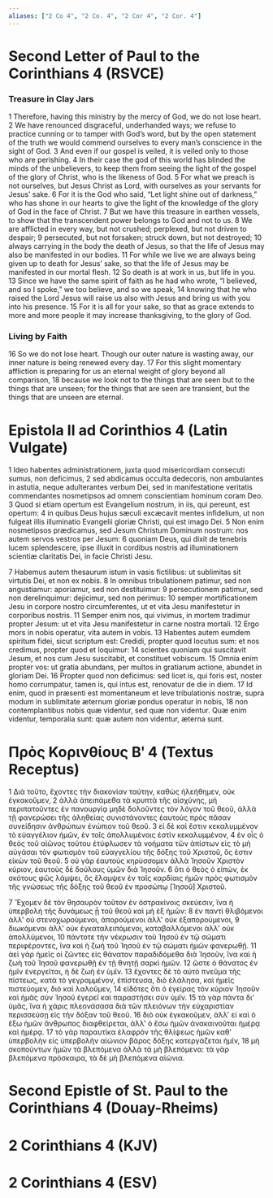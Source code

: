```yaml
---
aliases: ["2 Co 4", "2 Co. 4", "2 Cor 4", "2 Cor. 4"]
---
```



# Second Letter of Paul to the Corinthians 4 (RSVCE)

### Treasure in Clay Jars
1 Therefore, having this ministry by the mercy of God, we do not lose heart.
2 We have renounced disgraceful, underhanded ways; we refuse to practice cunning or to tamper with God’s word, but by the open statement of the truth we would commend ourselves to every man’s conscience in the sight of God.
3 And even if our gospel is veiled, it is veiled only to those who are perishing.
4 In their case the god of this world has blinded the minds of the unbelievers, to keep them from seeing the light of the gospel of the glory of Christ, who is the likeness of God.
5 For what we preach is not ourselves, but Jesus Christ as Lord, with ourselves as your servants for Jesus’ sake.
6 For it is the God who said, “Let light shine out of darkness,” who has shone in our hearts to give the light of the knowledge of the glory of God in the face of Christ.
7 But we have this treasure in earthen vessels, to show that the transcendent power belongs to God and not to us.
8 We are afflicted in every way, but not crushed; perplexed, but not driven to despair;
9 persecuted, but not forsaken; struck down, but not destroyed;
10 always carrying in the body the death of Jesus, so that the life of Jesus may also be manifested in our bodies.
11 For while we live we are always being given up to death for Jesus’ sake, so that the life of Jesus may be manifested in our mortal flesh.
12 So death is at work in us, but life in you.
13 Since we have the same spirit of faith as he had who wrote, “I believed, and so I spoke,” we too believe, and so we speak,
14 knowing that he who raised the Lord Jesus will raise us also with Jesus and bring us with you into his presence.
15 For it is all for your sake, so that as grace extends to more and more people it may increase thanksgiving, to the glory of God.
### Living by Faith
16 So we do not lose heart. Though our outer nature is wasting away, our inner nature is being renewed every day.
17 For this slight momentary affliction is preparing for us an eternal weight of glory beyond all comparison,
18 because we look not to the things that are seen but to the things that are unseen; for the things that are seen are transient, but the things that are unseen are eternal.


# Epistola II ad Corinthios 4 (Latin Vulgate)

1 Ideo habentes administrationem, juxta quod misericordiam consecuti sumus, non deficimus,
2 sed abdicamus occulta dedecoris, non ambulantes in astutia, neque adulterantes verbum Dei, sed in manifestatione veritatis commendantes nosmetipsos ad omnem conscientiam hominum coram Deo.
3 Quod si etiam opertum est Evangelium nostrum, in iis, qui pereunt, est opertum:
4 in quibus Deus hujus sæculi excæcavit mentes infidelium, ut non fulgeat illis illuminatio Evangelii gloriæ Christi, qui est imago Dei.
5 Non enim nosmetipsos prædicamus, sed Jesum Christum Dominum nostrum: nos autem servos vestros per Jesum:
6 quoniam Deus, qui dixit de tenebris lucem splendescere, ipse illuxit in cordibus nostris ad illuminationem scientiæ claritatis Dei, in facie Christi Jesu.

7 Habemus autem thesaurum istum in vasis fictilibus: ut sublimitas sit virtutis Dei, et non ex nobis.
8 In omnibus tribulationem patimur, sed non angustiamur: aporiamur, sed non destituimur:
9 persecutionem patimur, sed non derelinquimur: dejicimur, sed non perimus:
10 semper mortificationem Jesu in corpore nostro circumferentes, ut et vita Jesu manifestetur in corporibus nostris.
11 Semper enim nos, qui vivimus, in mortem tradimur propter Jesum: ut et vita Jesu manifestetur in carne nostra mortali.
12 Ergo mors in nobis operatur, vita autem in vobis.
13 Habentes autem eumdem spiritum fidei, sicut scriptum est: Credidi, propter quod locutus sum: et nos credimus, propter quod et loquimur:
14 scientes quoniam qui suscitavit Jesum, et nos cum Jesu suscitabit, et constituet vobiscum.
15 Omnia enim propter vos: ut gratia abundans, per multos in gratiarum actione, abundet in gloriam Dei.
16 Propter quod non deficimus: sed licet is, qui foris est, noster homo corrumpatur, tamen is, qui intus est, renovatur de die in diem.
17 Id enim, quod in præsenti est momentaneum et leve tribulationis nostræ, supra modum in sublimitate æternum gloriæ pondus operatur in nobis,
18 non contemplantibus nobis quæ videntur, sed quæ non videntur. Quæ enim videntur, temporalia sunt: quæ autem non videntur, æterna sunt.


# Πρὸς Κορινθίους Βʹ 4 (Textus Receptus)

1 Διὰ τοῦτο, ἔχοντες τὴν διακονίαν ταύτην, καθὼς ἠλεήθημεν, οὐκ ἐγκακοῦμεν,
2 ἀλλὰ ἀπειπάμεθα τὰ κρυπτὰ τῆς αἰσχύνης, μὴ περιπατοῦντες ἐν πανουργίᾳ μηδὲ δολοῦντες τὸν λόγον τοῦ θεοῦ, ἀλλὰ τῇ φανερώσει τῆς ἀληθείας συνιστάνοντες ἑαυτοὺς πρὸς πᾶσαν συνείδησιν ἀνθρώπων ἐνώπιον τοῦ θεοῦ.
3 εἰ δὲ καὶ ἔστιν κεκαλυμμένον τὸ εὐαγγέλιον ἡμῶν, ἐν τοῖς ἀπολλυμένοις ἐστὶν κεκαλυμμένον,
4 ἐν οἷς ὁ θεὸς τοῦ αἰῶνος τούτου ἐτύφλωσεν τὰ νοήματα τῶν ἀπίστων εἰς τὸ μὴ αὐγάσαι τὸν φωτισμὸν τοῦ εὐαγγελίου τῆς δόξης τοῦ Χριστοῦ, ὅς ἐστιν εἰκὼν τοῦ θεοῦ.
5 οὐ γὰρ ἑαυτοὺς κηρύσσομεν ἀλλὰ Ἰησοῦν Χριστὸν κύριον, ἑαυτοὺς δὲ δούλους ὑμῶν διὰ Ἰησοῦν.
6 ὅτι ὁ θεὸς ὁ εἰπών, ἐκ σκότους φῶς λάμψει, ὃς ἔλαμψεν ἐν ταῖς καρδίαις ἡμῶν πρὸς φωτισμὸν τῆς γνώσεως τῆς δόξης τοῦ θεοῦ ἐν προσώπῳ [Ἰησοῦ] Χριστοῦ.

7 Ἔχομεν δὲ τὸν θησαυρὸν τοῦτον ἐν ὀστρακίνοις σκεύεσιν, ἵνα ἡ ὑπερβολὴ τῆς δυνάμεως ᾖ τοῦ θεοῦ καὶ μὴ ἐξ ἡμῶν:
8 ἐν παντὶ θλιβόμενοι ἀλλ' οὐ στενοχωρούμενοι, ἀπορούμενοι ἀλλ' οὐκ ἐξαπορούμενοι,
9 διωκόμενοι ἀλλ' οὐκ ἐγκαταλειπόμενοι, καταβαλλόμενοι ἀλλ' οὐκ ἀπολλύμενοι,
10 πάντοτε τὴν νέκρωσιν τοῦ Ἰησοῦ ἐν τῷ σώματι περιφέροντες, ἵνα καὶ ἡ ζωὴ τοῦ Ἰησοῦ ἐν τῷ σώματι ἡμῶν φανερωθῇ.
11 ἀεὶ γὰρ ἡμεῖς οἱ ζῶντες εἰς θάνατον παραδιδόμεθα διὰ Ἰησοῦν, ἵνα καὶ ἡ ζωὴ τοῦ Ἰησοῦ φανερωθῇ ἐν τῇ θνητῇ σαρκὶ ἡμῶν.
12 ὥστε ὁ θάνατος ἐν ἡμῖν ἐνεργεῖται, ἡ δὲ ζωὴ ἐν ὑμῖν.
13 ἔχοντες δὲ τὸ αὐτὸ πνεῦμα τῆς πίστεως, κατὰ τὸ γεγραμμένον, ἐπίστευσα, διὸ ἐλάλησα, καὶ ἡμεῖς πιστεύομεν, διὸ καὶ λαλοῦμεν,
14 εἰδότες ὅτι ὁ ἐγείρας τὸν κύριον Ἰησοῦν καὶ ἡμᾶς σὺν Ἰησοῦ ἐγερεῖ καὶ παραστήσει σὺν ὑμῖν.
15 τὰ γὰρ πάντα δι' ὑμᾶς, ἵνα ἡ χάρις πλεονάσασα διὰ τῶν πλειόνων τὴν εὐχαριστίαν περισσεύσῃ εἰς τὴν δόξαν τοῦ θεοῦ.
16 διὸ οὐκ ἐγκακοῦμεν, ἀλλ' εἰ καὶ ὁ ἔξω ἡμῶν ἄνθρωπος διαφθείρεται, ἀλλ' ὁ ἔσω ἡμῶν ἀνακαινοῦται ἡμέρᾳ καὶ ἡμέρᾳ.
17 τὸ γὰρ παραυτίκα ἐλαφρὸν τῆς θλίψεως ἡμῶν καθ' ὑπερβολὴν εἰς ὑπερβολὴν αἰώνιον βάρος δόξης κατεργάζεται ἡμῖν,
18 μὴ σκοπούντων ἡμῶν τὰ βλεπόμενα ἀλλὰ τὰ μὴ βλεπόμενα: τὰ γὰρ βλεπόμενα πρόσκαιρα, τὰ δὲ μὴ βλεπόμενα αἰώνια.


# Second Epistle of St. Paul to the Corinthians 4 (Douay-Rheims)


# 2 Corinthians 4 (KJV)


# 2 Corinthians 4 (ESV)

